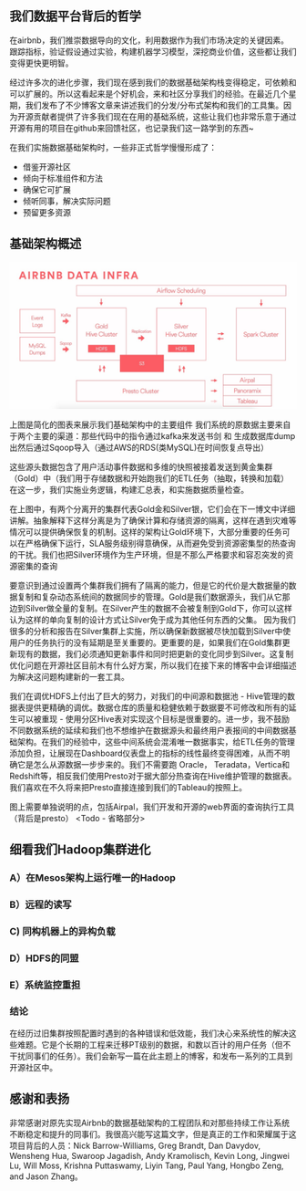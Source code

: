 

## 我们数据平台背后的哲学

  在airbnb，我们推崇数据导向的文化，利用数据作为我们市场决定的关键因素。跟踪指标，验证假设通过实验，构建机器学习模型，深挖商业价值，这些都让我们变得更快更明智。
  
  经过许多次的进化步骤，我们现在感到我们的数据基础架构栈变得稳定，可依赖和可以扩展的。所以这看起来是个好机会，来和社区分享我们的经验。在最近几个星期，我们发布了不少博客文章来讲述我们的分发/分布式架构和我们的工具集。因为开源贡献者提供了许多我们现在在用的基础系统，这些让我们也非常乐意于通过开源有用的项目在github来回馈社区，也记录我们这一路学到的东西~
  
在我们实施数据基础架构时，一些非正式哲学慢慢形成了：

- 借鉴开源社区
- 倾向于标准组件和方法
- 确保它可扩展
- 倾听同事，解决实际问题
- 预留更多资源


## 基础架构概述
![](../images/14594956184984.jpg)

上图是简化的图表来展示我们基础架构中的主要组件
我们系统的原数据主要来自于两个主要的渠道：那些代码中的指令通过kafka来发送书剑 和 生成数据库dump出然后通过Sqoop导入（通过AWS的RDS(类MySQL)在时间恢复点导出）

这些源头数据包含了用户活动事件数据和多维的快照被接着发送到黄金集群（Gold）中（我们用于存储数据和开始跑我们的ETL任务（抽取，转换和加载）在这一步，我们实施业务逻辑，构建汇总表，和实施数据质量检查。

在上图中，有两个分离开的集群代表Gold金和Silver银，它们会在下一博文中详细讲解。抽象解释下这样分离是为了确保计算和存储资源的隔离，这样在遇到灾难等情况可以提供确保恢复的机制。这样的架构让Gold环境下，大部分重要的任务可以在严格确保下运行，SLA服务级别得意确保，从而避免受到资源密集型的热查询的干扰。我们也把Silver环境作为生产环境，但是不那么严格要求和容忍突发的资源密集的查询


要意识到通过设置两个集群我们拥有了隔离的能力，但是它的代价是大数据量的数据复制和复杂动态系统间的数据同步的管理。Gold是我们数据源头，我们从它那边到Silver做全量的复制。在Silver产生的数据不会被复制到Gold下，你可以这样认为这样的单向复制的设计方式让Silver免于成为其他任何东西的父集。 因为我们很多的分析和报告在Silver集群上实施，所以确保新数据被尽快加载到Silver中使用户的任务执行的没有延期是至关重要的。更重要的是，如果我们在Gold集群更新现有的数据，我们必须通知更新事件和同时把更新的变化同步到Silver。这复制优化问题在开源社区目前木有什么好方案，所以我们在接下来的博客中会详细描述为解决这问题构建新的一套工具。

我们在调优HDFS上付出了巨大的努力，对我们的中间源和数据池 - Hive管理的数据表提供更精确的调优。数据仓库的质量和稳健依赖于数据要不可修改和所有的延生可以被重现 - 使用分区Hive表对实现这个目标是很重要的。进一步，我不鼓励不同数据系统的延续和我们也不想维护在数据源头和最终用户表报间的中间数据基础架构。在我们的经验中，这些中间系统会混淆唯一数据事实，给ETL任务的管理添加负担，让展现在Dashboard仪表盘上的指标的线性最终变得困难，从而不明确它是怎么从源数据一步步来的。我们不需要跑 Oracle， Teradata，Vertica和Redshift等，相反我们使用Presto对于据大部分热查询在Hive维护管理的数据表。我们喜欢在不久将来把Presto直接连接到我们的Tableau的按照上。

图上需要单独说明的点，包括Airpal，我们开发和开源的web界面的查询执行工具（背后是presto）
<Todo - 省略部分>

## 细看我们Hadoop集群进化

### A）在Mesos架构上运行唯一的Hadoop

### B）远程的读写

### C) 同构机器上的异构负载

### D）HDFS的同盟

### E）系统监控重担

### 结论

在经历过旧集群按照配置时遇到的各种错误和低效能，我们决心来系统性的解决这些难题。它是个长期的工程来迁移PT级别的数据，和数以百计的用户任务（但不干扰同事们的任务）。我们会新写一篇在此主题上的博客，和发布一系列的工具到开源社区中。



## 感谢和表扬
非常感谢对原先实现Airbnb的数据基础架构的工程团队和对那些持续工作让系统不断稳定和提升的同事们。我很高兴能写这篇文字，但是真正的工作和荣耀属于这项目背后的人员：Nick Barrow-Williams, Greg Brandt, Dan Davydov, Wensheng Hua, Swaroop Jagadish, Andy Kramolisch, Kevin Long, Jingwei Lu, Will Moss, Krishna Puttaswamy, Liyin Tang, Paul Yang, Hongbo Zeng, and Jason Zhang。


